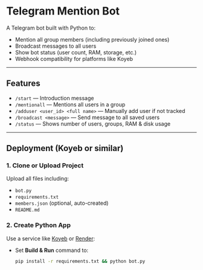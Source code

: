 # Telegram Mention Bot

A Telegram bot built with Python to:
- Mention all group members (including previously joined ones)
- Broadcast messages to all users
- Show bot status (user count, RAM, storage, etc.)
- Webhook compatibility for platforms like Koyeb

---

## Features

- `/start` — Introduction message
- `/mentionall` — Mentions all users in a group
- `/adduser <user_id> <full name>` — Manually add user if not tracked
- `/broadcast <message>` — Send message to all saved users
- `/status` — Shows number of users, groups, RAM & disk usage

---

## Deployment (Koyeb or similar)

### 1. **Clone or Upload Project**
Upload all files including:
- `bot.py`
- `requirements.txt`
- `members.json` (optional, auto-created)
- `README.md`

### 2. **Create Python App**
Use a service like [Koyeb](https://www.koyeb.com) or [Render](https://render.com):

- Set **Build & Run** command to:
  ```bash
  pip install -r requirements.txt && python bot.py
